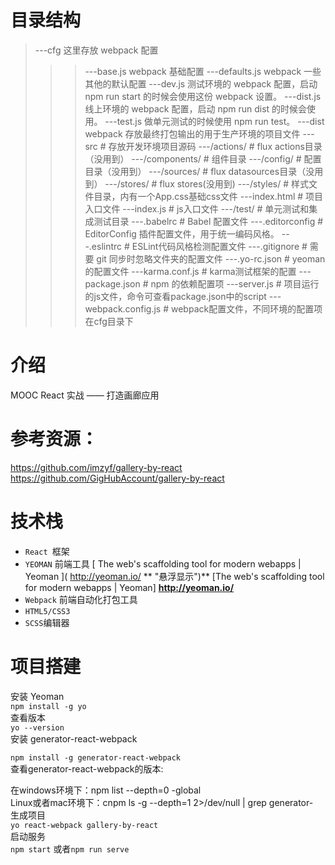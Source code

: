 # 目录结构
> ---cfg  这里存放 webpack 配置
> > >---base.js  webpack 基础配置
> > >---defaults.js  webpack 一些其他的默认配置
> > >---dev.js       测试环境的 webpack 配置，启动 npm run start 的时候会使用这份 webpack 设置。
> > >---dist.js      线上环境的 webpack 配置，启动 npm run dist 的时候会使用。
> > >---test.js      做单元测试的时候使用 npm run test。
> ---dist           webpack 存放最终打包输出的用于生产环境的项目文件
> ---src                       # 存放开发环境项目源码
> >---/actions/               # flux actions目录（没用到）
> >---/components/            # 组件目录
> >---/config/                # 配置目录（没用到）
> >---/sources/               # flux datasources目录（没用到）
> >---/stores/                # flux stores(没用到)
> >---/styles/                # 样式文件目录，内有一个App.css基础css文件
> >---index.html              # 项目入口文件
> >---index.js                # js入口文件
> ---/test/                    # 单元测试和集成测试目录
> ---.babelrc                  # Babel 配置文件
> ---.editorconfig             # EditorConfig 插件配置文件，用于统一编码风格。
> ---.eslintrc                 # ESLint代码风格检测配置文件
> ---.gitignore                # 需要 git 同步时忽略文件夹的配置文件
> ---.yo-rc.json               # yeoman的配置文件
> ---karma.conf.js             # karma测试框架的配置
> ---package.json              # npm 的依赖配置项
> ---server.js                 # 项目运行的js文件，命令可查看package.json中的script
> ---webpack.config.js         # webpack配置文件，不同环境的配置项在cfg目录下
# 介绍
MOOC React 实战 —— 打造画廊应用 <br>
# 参考资源：
https://github.com/imzyf/gallery-by-react <br>
https://github.com/GigHubAccount/gallery-by-react
# 技术栈
* `React `框架
* `YEOMAN` 前端工具  [ The web's scaffolding tool for modern webapps | Yeoman ]( http://yeoman.io/ ** "悬浮显示")** [The web's scaffolding tool for modern webapps | Yeoman] **http://yeoman.io/**
* `Webpack` 前端自动化打包工具
* `HTML5/CSS3`
* `SCSS`编辑器
# 项目搭建
安装 Yeoman <br>
	`npm install -g yo` <br>
查看版本 <br>
`yo --version` <br>
安装 generator-react-webpack <br>

`npm install -g generator-react-webpack` <br>
查看generator-react-webpack的版本: <br>

在windows环境下：npm list --depth=0 -global <br>
Linux或者mac环境下：cnpm ls -g --depth=1 2>/dev/null | grep generator- <br>
生成项目 <br>
`yo react-webpack gallery-by-react` <br>
启动服务 <br>
`npm start` 或者`npm run serve` <br>




